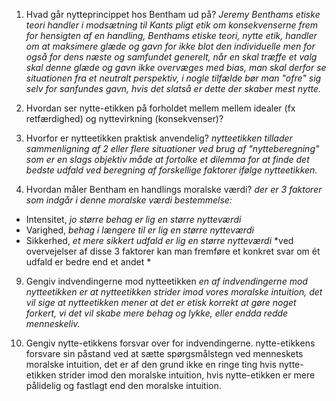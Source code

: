 1. Hvad går nytteprincippet hos Bentham ud på?
*Jeremy Benthams etiske teori handler i modsætning til Kants pligt etik om konsekvenserne frem for hensigten af en handling, Benthams etiske teori, nytte etik, handler om at maksimere glæde og gavn for ikke blot den individuelle men for også for dens næste og samfundet generelt, når en skal træffe et valg skal denne glæde og gavn ikke overvæges med bias, man skal derfor se situationen fra et neutralt perspektiv, i nogle tilfælde bør man "ofre" sig selv for sanfundes gavn, hvis det slatså er dette der skaber mest nytte.*

3. Hvordan ser nytte-etikken på forholdet mellem mellem idealer (fx retfærdighed) og nyttevirkning (konsekvenser)?


5. Hvorfor er nytteetikken praktisk anvendelig?
*nytteetikken tillader sammenligning af 2 eller flere situationer ved brug af "nytteberegning" som er en slags objektiv måde at fortolke et dilemma for at finde det bedste udfald ved beregning af forskellige faktorer ifølge nytteetikken.*

7. Hvordan måler Bentham en handlings moralske værdi?
*der er 3 faktorer som indgår i denne moralske værdi bestemmelse:*
- Intensitet, *jo større behag er lig en større nytteværdi*
- Varighed, *behag i længere til er lig en større nytteværdi*
- Sikkerhed, *et mere sikkert udfald er lig en større nytteværdi*
*ved overvejelser af disse 3 faktorer kan man fremføre et konkret svar om ét udfald er bedre end et andet *

9. Gengiv indvendingerne mod nytteetikken
*en af indvendingerne mod nytteetikken er at nytteetikken strider imod vores moralske intuition, det vil sige at nytteetikken mener at det er etisk korrekt at gøre noget forkert, vi det vil skabe mere behag og lykke, eller endda redde menneskeliv.*

11. Gengiv nytte-etikkens forsvar over for indvendingerne.
nytte-etikkens forsvare sin påstand ved at sætte spørgsmålstegn ved menneskets moralske intuition, det er af den grund ikke en ringe ting hvis nytte-etikken strider imod den moralske intuition, hvis nytte-etikken er mere pålidelig og fastlagt end den moralske intuition.

